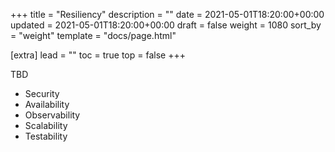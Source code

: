 +++
title = "Resiliency"
description = ""
date = 2021-05-01T18:20:00+00:00
updated = 2021-05-01T18:20:00+00:00
draft = false
weight = 1080
sort_by = "weight"
template = "docs/page.html"

[extra]
lead = ""
toc = true
top = false
+++

TBD

- Security
- Availability
- Observability
- Scalability
- Testability

